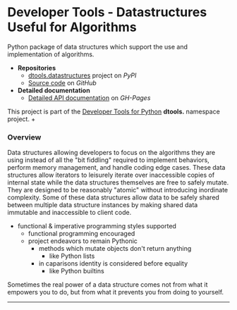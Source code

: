 # Developer Tools - Datastructures Useful for Algorithms

Python package of data structures which support the use and
implementation of algorithms.

* **Repositories**
  * [dtools.datastructures][1] project on *PyPI*
  * [Source code][2] on *GitHub*
* **Detailed documentation**
  * [Detailed API documentation][3] on *GH-Pages*

This project is part of the
[Developer Tools for Python][4] **dtools.** namespace project.
+
### Overview

Data structures allowing developers to focus on the algorithms they are
using instead of all the "bit fiddling" required to implement behaviors,
perform memory management, and handle coding edge cases. These data
structures allow iterators to leisurely iterate over inaccessible copies
of internal state while the data structures themselves are free to
safely mutate. They are designed to be reasonably "atomic" without
introducing inordinate complexity. Some of these data structures allow
data to be safely shared between multiple data structure instances by
making shared data immutable and inaccessible to client code.

* functional & imperative programming styles supported
  * functional programming encouraged
  * project endeavors to remain Pythonic
    * methods which mutate objects don't return anything
      * like Python lists
    * in caparisons identity is considered before equality
      * like Python builtins

Sometimes the real power of a data structure comes not from what it
empowers you to do, but from what it prevents you from doing to
yourself.

---

[1]: https://pypi.org/project/dtools.datastructures/
[2]: https://github.com/grscheller/dtools-datastructures/
[3]: https://grscheller.github.io/dtools-docs/datastructures/
[4]: https://github.com/grscheller/dtools-docs

